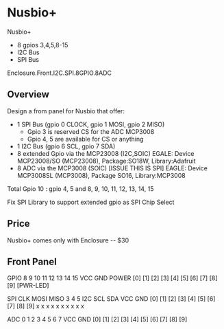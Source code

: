 # Nusbio+

Nusbio+ 
- 8 gpios 3,4,5,8-15
- I2C Bus
- SPI Bus

Enclosure.Front.I2C.SPI.8GPIO.8ADC

## Overview
Design a from panel for Nusbio that offer:
* 1 SPI Bus (gpio 0 CLOCK, gpio 1 MOSI, gpio 2 MISO)
	- Gpio 3 is reserved CS for the ADC MCP3008
	- Gpio 4, 5 are available for CS or anything
* 1 I2C Bus (gpio 6 SCL, gpio 7 SDA)
* 8 extended Gpio via the MCP23008 (I2C,SOIC)
	EGALE: Device MCP23008/SO (MCP23008), Package:SO18W, Library:Adafruit
* 8 ADC via the MCP3008 (SOIC) [ISSUE THIS IS SPI]
	EAGLE: Device MCP3008SL (MCP3008), Package SO16, Library:MCP3008

Total Gpio 10 : gpio 4, 5 and 8, 9, 10, 11, 12, 13, 14, 15

Fix SPI Library to support extended gpio as SPI Chip Select

## Price
Nusbio+ comes only with Enclosure -- $30

## Front Panel

GPIO 8		 9			 10			 11		 12		 13		 14		 15		VCC		GND 	  POWER
	[0]		[1]			[2]			[3]		[4]		[5]		[6]		[7]		[8]		[9]	 	[PWR-LED]

SPI CLK	    MOSI		MISO		 3	     4	     5	I2C SCL     SDA		VCC		GND
	[0]		[1]			[2]			[3]		[4]		[5]		[6]		[7]		[8]		[9]
 	 x       x           x           x       x       x       x       x     	 x		 x

ADC  0 		 1			 2 			 3 		 4		 5 		 6		 7 		VCC		GND
	[0]		[1]			[2]			[3]		[4]		[5]		[6]		[7]		[8]		[9]

